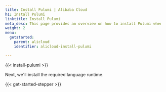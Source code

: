 ```yaml
---
title: Install Pulumi | Alibaba Cloud
h1: Install Pulumi
linktitle: Install Pulumi
meta_desc: This page provides an overview on how to install Pulumi when starting an Alibaba Cloud project.
weight: 2
menu:
  getstarted:
    parent: alicloud
    identifier: alicloud-install-pulumi

---
```


{{< install-pulumi >}}

Next, we'll install the required language runtime.

{{< get-started-stepper >}}
